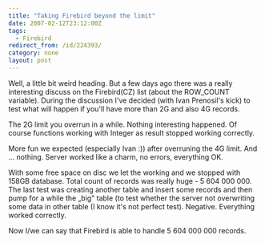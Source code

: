 ```yaml
---
title: "Taking Firebird beyond the limit"
date: 2007-02-12T23:12:00Z
tags:
  - Firebird
redirect_from: /id/224393/
category: none
layout: post
---
```

Well, a little bit weird heading. But a few days ago there was a really interesting discuss on the Firebird(CZ) list (about the ROW_COUNT variable). During the discussion I've decided (with Ivan Prenosil's kick) to test what will happen if you'll have more than 2G and also 4G records.

The 2G limit you overrun in a while. Nothing interesting happened. Of course functions working with Integer as result stopped working correctly.

More fun we expected (especially Ivan :)) after overruning the 4G limit. And ... nothing. Server worked like a charm, no errors, everything OK.

With some free space on disc we let the working and we stopped with 158GB database. Total count of records was really huge - 5 604 000 000. The last test was creating another table and insert some records and then pump for a while the „big" table (to test whether the server not overwriting some data in other table (I know it's not perfect test). Negative. Everything worked correctly.

Now I/we can say that Firebird is able to handle 5 604 000 000 records.